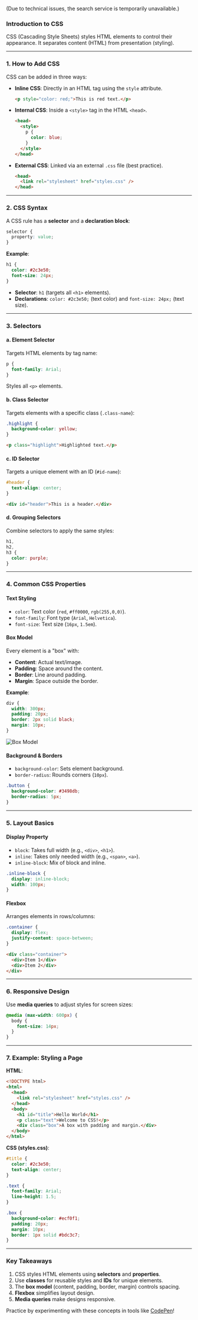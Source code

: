 (Due to technical issues, the search service is temporarily unavailable.)

### **Introduction to CSS**

CSS (Cascading Style Sheets) styles HTML elements to control their appearance. It separates content (HTML) from presentation (styling).

---

### **1. How to Add CSS**

CSS can be added in three ways:

- **Inline CSS**: Directly in an HTML tag using the `style` attribute.
  ```html
  <p style="color: red;">This is red text.</p>
  ```
- **Internal CSS**: Inside a `<style>` tag in the HTML `<head>`.
  ```html
  <head>
    <style>
      p {
        color: blue;
      }
    </style>
  </head>
  ```
- **External CSS**: Linked via an external `.css` file (best practice).
  ```html
  <head>
    <link rel="stylesheet" href="styles.css" />
  </head>
  ```

---

### **2. CSS Syntax**

A CSS rule has a **selector** and a **declaration block**:

```css
selector {
  property: value;
}
```

**Example**:

```css
h1 {
  color: #2c3e50;
  font-size: 24px;
}
```

- **Selector**: `h1` (targets all `<h1>` elements).
- **Declarations**: `color: #2c3e50;` (text color) and `font-size: 24px;` (text size).

---

### **3. Selectors**

#### **a. Element Selector**

Targets HTML elements by tag name:

```css
p {
  font-family: Arial;
}
```

Styles all `<p>` elements.

#### **b. Class Selector**

Targets elements with a specific class (`.class-name`):

```css
.highlight {
  background-color: yellow;
}
```

```html
<p class="highlight">Highlighted text.</p>
```

#### **c. ID Selector**

Targets a unique element with an ID (`#id-name`):

```css
#header {
  text-align: center;
}
```

```html
<div id="header">This is a header.</div>
```

#### **d. Grouping Selectors**

Combine selectors to apply the same styles:

```css
h1,
h2,
h3 {
  color: purple;
}
```

---

### **4. Common CSS Properties**

#### **Text Styling**

- `color`: Text color (`red`, `#ff0000`, `rgb(255,0,0)`).
- `font-family`: Font type (`Arial`, `Helvetica`).
- `font-size`: Text size (`16px`, `1.5em`).

#### **Box Model**

Every element is a "box" with:

- **Content**: Actual text/image.
- **Padding**: Space around the content.
- **Border**: Line around padding.
- **Margin**: Space outside the border.

**Example**:

```css
div {
  width: 300px;
  padding: 20px;
  border: 2px solid black;
  margin: 10px;
}
```

![Box Model](https://www.w3schools.com/css/box-model.png)

#### **Background & Borders**

- `background-color`: Sets element background.
- `border-radius`: Rounds corners (`10px`).

```css
.button {
  background-color: #3498db;
  border-radius: 5px;
}
```

---

### **5. Layout Basics**

#### **Display Property**

- `block`: Takes full width (e.g., `<div>`, `<h1>`).
- `inline`: Takes only needed width (e.g., `<span>`, `<a>`).
- `inline-block`: Mix of block and inline.

```css
.inline-block {
  display: inline-block;
  width: 100px;
}
```

#### **Flexbox**

Arranges elements in rows/columns:

```css
.container {
  display: flex;
  justify-content: space-between;
}
```

```html
<div class="container">
  <div>Item 1</div>
  <div>Item 2</div>
</div>
```

---

### **6. Responsive Design**

Use **media queries** to adjust styles for screen sizes:

```css
@media (max-width: 600px) {
  body {
    font-size: 14px;
  }
}
```

---

### **7. Example: Styling a Page**

**HTML**:

```html
<!DOCTYPE html>
<html>
  <head>
    <link rel="stylesheet" href="styles.css" />
  </head>
  <body>
    <h1 id="title">Hello World</h1>
    <p class="text">Welcome to CSS!</p>
    <div class="box">A box with padding and margin.</div>
  </body>
</html>
```

**CSS (styles.css)**:

```css
#title {
  color: #2c3e50;
  text-align: center;
}

.text {
  font-family: Arial;
  line-height: 1.5;
}

.box {
  background-color: #ecf0f1;
  padding: 20px;
  margin: 10px;
  border: 1px solid #bdc3c7;
}
```

---

### **Key Takeaways**

1. CSS styles HTML elements using **selectors** and **properties**.
2. Use **classes** for reusable styles and **IDs** for unique elements.
3. The **box model** (content, padding, border, margin) controls spacing.
4. **Flexbox** simplifies layout design.
5. **Media queries** make designs responsive.

Practice by experimenting with these concepts in tools like [CodePen](https://codepen.io/)!
